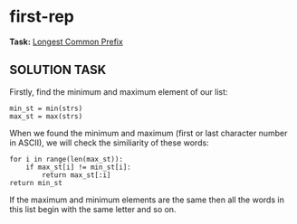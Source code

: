 # first-rep
**Task:**
[Longest Common Prefix](https://leetcode.com/problems/longest-common-prefix/)

**SOLUTION TASK**
---
Firstly, find the minimum and maximum element of our list:
   
    min_st = min(strs)                                    
    max_st = max(strs)

When we found the minimum and maximum (first or last character number in ASCII),
we will check the similiarity of these words:


    for i in range(len(max_st)):
        if max_st[i] != min_st[i]:
            return max_st[:i]
    return min_st

If the maximum and minimum elements are the same then all the words in this list begin with the same letter and so on.
